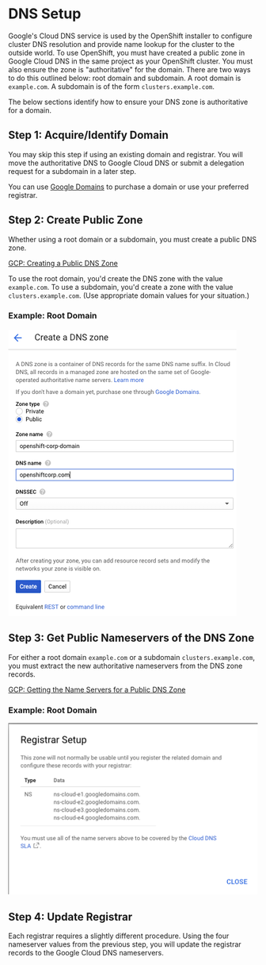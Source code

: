 # DNS Setup

Google's Cloud DNS service is used by the OpenShift installer to configure cluster DNS resolution and provide name lookup
for the cluster to the outside world. To use OpenShift, you must have created a public zone in Google Cloud DNS in
the same project as your OpenShift cluster. You must also ensure the zone is "authoritative" for the domain. There are
two ways to do this outlined below: root domain and subdomain. A root domain is `example.com`. A subdomain is of
the form `clusters.example.com`.

The below sections identify how to ensure your DNS zone is authoritative for a domain.

## Step 1: Acquire/Identify Domain

You may skip this step if using an existing domain and registrar. You will move the authoritative DNS to Google Cloud DNS or
submit a delegation request for a subdomain in a later step.

You can use [Google Domains](https://domains.google.com) to purchase a domain or use your preferred registrar.

## Step 2: Create Public Zone

Whether using a root domain or a subdomain, you must create a public DNS zone.

[GCP: Creating a Public DNS Zone][create-dns-zone]

To use the root domain, you'd create the DNS zone with the value `example.com`. To use a subdomain, you'd
create a zone with the value `clusters.example.com`. (Use appropriate domain values for your situation.)

### Example: Root Domain

![GCP: Create public dns zone](images/public_dns_zone.png)

## Step 3: Get Public Nameservers of the DNS Zone

For either a root domain `example.com` or a subdomain `clusters.example.com`, you must extract the new
authoritative nameservers from the DNS zone records.

[GCP: Getting the Name Servers for a Public DNS Zone][lookup-name-servers]

### Example: Root Domain

![GCP: Get registrar setup for DNS zone](images/zone_nameserver_records.png)

## Step 4: Update Registrar

Each registrar requires a slightly different procedure. Using the four nameserver values from the previous step,
you will update the registrar records to the Google Cloud DNS nameservers.


[create-dns-zone]: https://cloud.google.com/dns/docs/quickstart
[lookup-name-servers]: https://cloud.google.com/dns/docs/update-name-servers#look_up_your_name_servers
